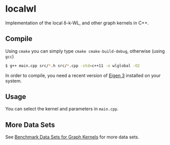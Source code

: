 # localwl

Implementation of the local δ-k-WL, and other graph kernels in C++.

## Compile
Using `cmake` you can simply type `cmake cmake-build-debug`, otherwise (using `gcc`)

```Bash
$ g++ main.cpp src/*.h src/*.cpp -std=c++11 -o wlglobal -O2
```
In order to compile, you need a recent version of [Eigen 3](http://eigen.tuxfamily.org/index.php?title=Main_Page) installed on your system.

## Usage
You can select the kernel and parameters in `main.cpp`.

## More Data Sets
See [Benchmark Data Sets for Graph Kernels](http://graphkernels.cs.tu-dortmund.de) for more data sets.